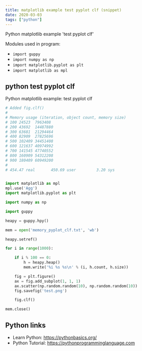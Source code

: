 ```yaml
---
title: matplotlib example test pyplot clf (snippet)
date: 2020-03-03
tags: ["python"]
---
```

Python matplotlib example 'test pyplot clf'


Modules used in program: 
* `import guppy`
* `import numpy as np`
* `import matplotlib.pyplot as plt`
* `import matplotlib as mpl`

## python test pyplot clf

Python matplotlib example: test pyplot clf

```python
# Added fig.clf()
#
# Memory usage (iteration, object count, memory size)
# 100 24523  7963408
# 200 43692  14487880
# 300 63681  21294464
# 400 82909  27825696
# 500 102409 34451408
# 600 121637 40974992
# 700 141545 47740552
# 800 160909 54312208
# 900 180409 60949200
#
# 454.47 real       450.69 user         3.20 sys


import matplotlib as mpl
mpl.use('Agg')
import matplotlib.pyplot as plt

import numpy as np

import guppy

heapy = guppy.hpy()

mem = open('memory_pyplot_clf.txt', 'wb')

heapy.setref()

for i in range(1000):

    if i % 100 == 0:
        h = heapy.heap()
        mem.write('%i %s %s\n' % (i, h.count, h.size))

    fig = plt.figure()
    ax = fig.add_subplot(1, 1, 1)
    ax.scatter(np.random.random(10), np.random.random(10))
    fig.savefig('test.png')

    fig.clf()

mem.close()


```

## Python links

- Learn Python: https://pythonbasics.org/
- Python Tutorial: https://pythonprogramminglanguage.com
